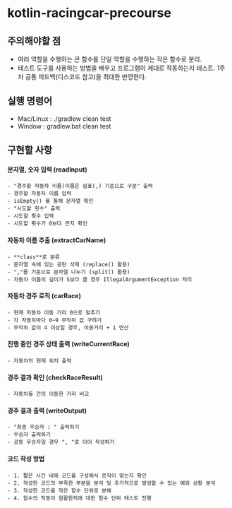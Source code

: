 # kotlin-racingcar-precourse

## 주의해야할 점
 - 여러 역할을 수행하는 큰 함수를 단일 역할을 수행하는 작은 함수로 분리.
 - 테스트 도구를 사용하는 방법을 배우고 프로그램이 제대로 작동하는지 테스트.
1주 차 공통 피드백(디스코드 참고)을 최대한 반영한다.

## 실행 명령어 
- Mac/Linux : ./gradlew clean test
- Window : gradlew.bat clean test
 
## 구현할 사항

#### 문자열, 숫자 입력 (readInput)
    - "경주할 자동차 이름(이름은 쉼표(,) 기준으로 구분" 출력
    - 경주할 자동차 이름 입력
    - isEmpty() 를 통해 문자열 확인
    - "시도할 횟수" 출력
    - 시도할 횟수 입력
    - 시도할 횟수가 0보다 큰지 확인

#### 자동차 이름 추출 (extractCarName)
    - **class**로 분류
    - 문자열 속에 있는 공란 삭제 (replace() 활용)
    - ","를 기준으로 문자열 나누기 (split() 활용)
    - 자동차 이름의 길이가 5보다 클 경우 IllegalArgumentException 처리

#### 자동차 경주 로직 (carRace)
    - 현재 자동차 이동 거리 0으로 맞추기
    - 각 자동차마다 0~9 무작위 값 구하기
    - 무작위 값이 4 이상일 경우, 이동거리 + 1 연산

#### 진행 중인 경주 상태 출력 (writeCurrentRace)
    - 자동차의 현재 위치 출력

#### 경주 결과 확인 (checkRaceResult)
    - 자동차들 간의 이동한 거리 비교

#### 경주 결과 출력 (writeOutput)
    - "최종 우승자 : " 출력하기
    - 우승자 출력하기 
    - 공동 우승자일 경우 ", "로 이어 작성하기

#### 코드 작성 방법
    - 1. 짧은 시간 내에 코드를 구성해서 로직이 맞는지 확인
    - 2. 작성한 코드의 부족한 부분을 분석 및 추가적으로 발생할 수 있는 예외 상황 분석
    - 3. 작성한 코드를 작은 함수 단위로 분해
    - 4. 함수의 작동이 원활한지에 대한 함수 단위 테스트 진행